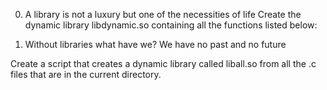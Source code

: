 0. A library is not a luxury but one of the necessities of life 
Create the dynamic library libdynamic.so containing all the functions listed below:

1. Without libraries what have we? We have no past and no future 

Create a script that creates a dynamic library called liball.so from all the .c files that are in the current directory.


